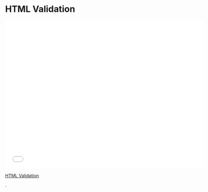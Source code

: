 # HTML Validation

<iframe width="640" height="480" src="//www.youtube.com/embed/nYglnxMUixM?rel=0&modestbranding=1" frameborder="0" allowfullscreen></iframe>

<p><a href="https://www.youtube.com/watch?v=nYglnxMUixM">HTML Validation</a></p>.
